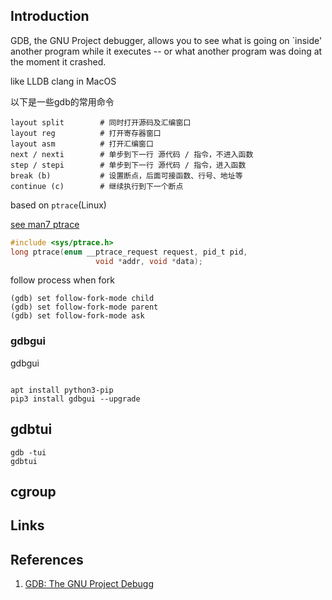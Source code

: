 ## Introduction

GDB, the GNU Project debugger, allows you to see what is going on `inside' another program while it executes -- or what another program was doing at the moment it crashed.


like LLDB clang in MacOS

以下是一些gdb的常用命令
```shell
layout split        # 同时打开源码及汇编窗口
layout reg          # 打开寄存器窗口
layout asm          # 打开汇编窗口
next / nexti        # 单步到下一行 源代码 / 指令，不进入函数
step / stepi        # 单步到下一行 源代码 / 指令，进入函数
break (b)           # 设置断点，后面可接函数、行号、地址等
continue (c)        # 继续执行到下一个断点
```



based on `ptrace`(Linux)

[see man7 ptrace](https://man7.org/linux/man-pages/man2/ptrace.2.html)



```c
#include <sys/ptrace.h>
long ptrace(enum __ptrace_request request, pid_t pid,
                   void *addr, void *data);
```



follow process when fork
```shell
(gdb) set follow-fork-mode child 
(gdb) set follow-fork-mode parent 
(gdb) set follow-fork-mode ask 
```


### gdbgui


gdbgui
```shell

apt install python3-pip
pip3 install gdbgui --upgrade
```


## gdbtui

```shell
gdb -tui
gdbtui
```




## cgroup


## Links



## References

1. [GDB: The GNU Project Debugg](http://www.sourceware.org/gdb/)

